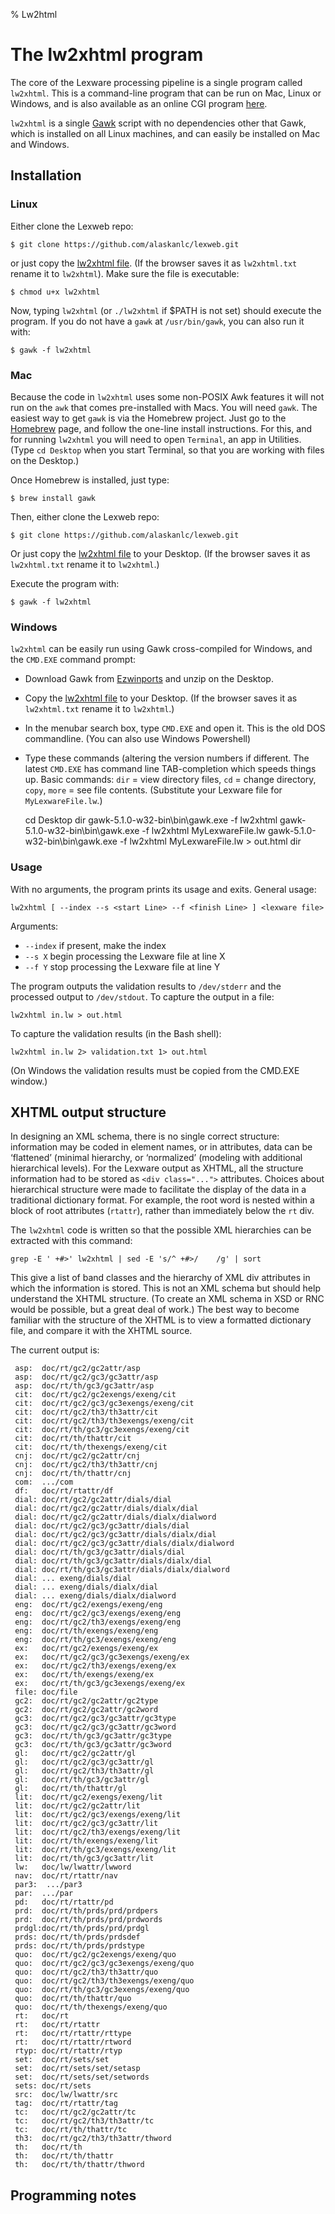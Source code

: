 % Lw2html

# The lw2xhtml program

The core of the Lexware processing pipeline is a single program called
`lw2xhtml`. This is a command-line program that can be run on Mac,
Linux or Windows, and is also available as an online CGI program
[here](onlinetools.html).

`lw2xhtml` is a single [Gawk](https://www.gnu.org/software/gawk/)
script with no dependencies other that Gawk, which is installed on all
Linux machines, and can easily be installed on Mac and Windows.

## Installation

### Linux

Either clone the Lexweb repo:

    $ git clone https://github.com/alaskanlc/lexweb.git

or just copy the
[lw2xhtml file](https://raw.githubusercontent.com/alaskanlc/lexweb/master/lw2xhtml/lw2xhtml). (If
the browser saves it as `lw2xhtml.txt` rename it to `lw2xhtml`). Make
sure the file is executable:

    $ chmod u+x lw2xhtml
    
Now, typing `lw2xhtml` (or `./lw2xhtml` if $PATH is not set) should
execute the program. If you do not have a `gawk` at `/usr/bin/gawk`,
you can also run it with:

    $ gawk -f lw2xhtml

### Mac

Because the code in `lw2xhtml` uses some non-POSIX Awk features it
will not run on the `awk` that comes pre-installed with Macs.  You
will need `gawk`. The easiest way to get `gawk` is via the Homebrew
project. Just go to the [Homebrew](https://brew.sh/) page, and follow
the one-line install instructions. For this, and for running
`lw2xhtml` you will need to open `Terminal`, an app in Utilities. (Type
`cd Desktop` when you start Terminal, so that you are working with
files on the Desktop.)

Once Homebrew is installed, just type:

    $ brew install gawk

Then, either clone the Lexweb repo:

    $ git clone https://github.com/alaskanlc/lexweb.git

Or just copy the
[lw2xhtml file](https://raw.githubusercontent.com/alaskanlc/lexweb/master/lw2xhtml/lw2xhtml) to your Desktop. (If
the browser saves it as `lw2xhtml.txt` rename it to `lw2xhtml`.)

Execute the program with:

    $ gawk -f lw2xhtml

    
### Windows

`lw2xhtml` can be easily run using Gawk cross-compiled for Windows,
and the `CMD.EXE` command prompt:

 * Download Gawk from
   [Ezwinports](https://sourceforge.net/projects/ezwinports/files/) and unzip
   on the Desktop.
 * Copy the [lw2xhtml file](https://raw.githubusercontent.com/alaskanlc/lexweb/master/lw2xhtml/lw2xhtml)
   to your Desktop. (If the browser saves it as `lw2xhtml.txt` rename it
   to `lw2xhtml`.)
 * In the menubar search box, type `CMD.EXE` and open it. This is the old
   DOS commandline. (You can also use Windows Powershell)
 * Type these commands (altering the version numbers if different. The
   latest `CMD.EXE` has command line TAB-completion which speeds
   things up. Basic commands: `dir` = view directory files, `cd` =
   change directory, `copy`, `more` = see file contents. (Substitute
   your Lexware file for `MyLexwareFile.lw`.)

    cd Desktop
    dir
    gawk-5.1.0-w32-bin\bin\gawk.exe -f lw2xhtml
    gawk-5.1.0-w32-bin\bin\gawk.exe -f lw2xhtml MyLexwareFile.lw
    gawk-5.1.0-w32-bin\bin\gawk.exe -f lw2xhtml MyLexwareFile.lw > out.html
    dir

### Usage    
    
With no arguments, the program prints its usage and exits. General usage:

    lw2xhtml [ --index --s <start Line> --f <finish Line> ] <lexware file>

Arguments:

 * `--index` if present, make the index
 * `--s X` begin processing the Lexware file at line X
 * `--f Y` stop processing the Lexware file at line Y
 
The program outputs the validation results to `/dev/stderr` and the
processed output to `/dev/stdout`.  To capture the output in a file:

    lw2xhtml in.lw > out.html

To capture the validation results (in the Bash shell):

    lw2xhtml in.lw 2> validation.txt 1> out.html

(On Windows the validation results must be copied from the CMD.EXE window.)


## XHTML output structure

In designing an XML schema, there is no single correct structure:
information may be coded in element names, or in attributes, data can
be ‘flattened’ (minimal hierarchy, or ‘normalized’ (modeling with
additional hierarchical levels). For the Lexware output as XHTML, all
the structure information had to be stored as `<div class="...">`
attributes. Choices about hierarchical structure were made to facilitate
the display of the data in a traditional dictionary format. For
example, the root word is nested within a block of root attributes
(`rtattr`), rather than immediately below the `rt` div.

The `lw2xhtml` code is written so that the possible XML hierarchies
can be extracted with this command:

    grep -E ' +#>' lw2xhtml | sed -E 's/^ +#>/    /g' | sort

This give a list of band classes and the hierarchy of XML div
attributes in which the information is stored. This is not an XML
schema but should help understand the XHTML structure. (To create an
XML schema in XSD or RNC would be possible, but a great deal of work.)
The best way to become familiar with the structure of the XHTML is to
view a formatted dictionary file, and compare it with the XHTML
source.  

The current output is:

     asp:  doc/rt/gc2/gc2attr/asp
     asp:  doc/rt/gc2/gc3/gc3attr/asp
     asp:  doc/rt/th/gc3/gc3attr/asp
     cit:  doc/rt/gc2/gc2exengs/exeng/cit
     cit:  doc/rt/gc2/gc3/gc3exengs/exeng/cit
     cit:  doc/rt/gc2/th3/th3attr/cit
     cit:  doc/rt/gc2/th3/th3exengs/exeng/cit
     cit:  doc/rt/th/gc3/gc3exengs/exeng/cit
     cit:  doc/rt/th/thattr/cit
     cit:  doc/rt/th/thexengs/exeng/cit
     cnj:  doc/rt/gc2/gc2attr/cnj
     cnj:  doc/rt/gc2/th3/th3attr/cnj
     cnj:  doc/rt/th/thattr/cnj
     com:  .../com
     df:   doc/rt/rtattr/df
     dial: doc/rt/gc2/gc2attr/dials/dial
     dial: doc/rt/gc2/gc2attr/dials/dialx/dial
     dial: doc/rt/gc2/gc2attr/dials/dialx/dialword
     dial: doc/rt/gc2/gc3/gc3attr/dials/dial
     dial: doc/rt/gc2/gc3/gc3attr/dials/dialx/dial
     dial: doc/rt/gc2/gc3/gc3attr/dials/dialx/dialword
     dial: doc/rt/th/gc3/gc3attr/dials/dial
     dial: doc/rt/th/gc3/gc3attr/dials/dialx/dial
     dial: doc/rt/th/gc3/gc3attr/dials/dialx/dialword
     dial: ... exeng/dials/dial
     dial: ... exeng/dials/dialx/dial
     dial: ... exeng/dials/dialx/dialword
     eng:  doc/rt/gc2/exengs/exeng/eng
     eng:  doc/rt/gc2/gc3/exengs/exeng/eng
     eng:  doc/rt/gc2/th3/exengs/exeng/eng
     eng:  doc/rt/th/exengs/exeng/eng
     eng:  doc/rt/th/gc3/exengs/exeng/eng
     ex:   doc/rt/gc2/exengs/exeng/ex
     ex:   doc/rt/gc2/gc3/gc3exengs/exeng/ex
     ex:   doc/rt/gc2/th3/exengs/exeng/ex
     ex:   doc/rt/th/exengs/exeng/ex
     ex:   doc/rt/th/gc3/gc3exengs/exeng/ex
     file: doc/file
     gc2:  doc/rt/gc2/gc2attr/gc2type
     gc2:  doc/rt/gc2/gc2attr/gc2word
     gc3:  doc/rt/gc2/gc3/gc3attr/gc3type
     gc3:  doc/rt/gc2/gc3/gc3attr/gc3word
     gc3:  doc/rt/th/gc3/gc3attr/gc3type
     gc3:  doc/rt/th/gc3/gc3attr/gc3word
     gl:   doc/rt/gc2/gc2attr/gl
     gl:   doc/rt/gc2/gc3/gc3attr/gl
     gl:   doc/rt/gc2/th3/th3attr/gl
     gl:   doc/rt/th/gc3/gc3attr/gl
     gl:   doc/rt/th/thattr/gl
     lit:  doc/rt/gc2/exengs/exeng/lit
     lit:  doc/rt/gc2/gc2attr/lit
     lit:  doc/rt/gc2/gc3/exengs/exeng/lit
     lit:  doc/rt/gc2/gc3/gc3attr/lit
     lit:  doc/rt/gc2/th3/exengs/exeng/lit
     lit:  doc/rt/th/exengs/exeng/lit
     lit:  doc/rt/th/gc3/exengs/exeng/lit
     lit:  doc/rt/th/gc3/gc3attr/lit
     lw:   doc/lw/lwattr/lwword
     nav:  doc/rt/rtattr/nav
     par3:  .../par3
     par:  .../par
     pd:   doc/rt/rtattr/pd
     prd:  doc/rt/th/prds/prd/prdpers
     prd:  doc/rt/th/prds/prd/prdwords
     prdgl:doc/rt/th/prds/prd/prdgl
     prds: doc/rt/th/prds/prdsdef
     prds: doc/rt/th/prds/prdstype
     quo:  doc/rt/gc2/gc2exengs/exeng/quo
     quo:  doc/rt/gc2/gc3/gc3exengs/exeng/quo
     quo:  doc/rt/gc2/th3/th3attr/quo
     quo:  doc/rt/gc2/th3/th3exengs/exeng/quo
     quo:  doc/rt/th/gc3/gc3exengs/exeng/quo
     quo:  doc/rt/th/thattr/quo
     quo:  doc/rt/th/thexengs/exeng/quo
     rt:   doc/rt
     rt:   doc/rt/rtattr
     rt:   doc/rt/rtattr/rttype
     rt:   doc/rt/rtattr/rtword
     rtyp: doc/rt/rtattr/rtyp
     set:  doc/rt/sets/set
     set:  doc/rt/sets/set/setasp
     set:  doc/rt/sets/set/setwords
     sets: doc/rt/sets
     src:  doc/lw/lwattr/src
     tag:  doc/rt/rtattr/tag
     tc:   doc/rt/gc2/gc2attr/tc
     tc:   doc/rt/gc2/th3/th3attr/tc
     tc:   doc/rt/th/thattr/tc
     th3:  doc/rt/gc2/th3/th3attr/thword
     th:   doc/rt/th
     th:   doc/rt/th/thattr
     th:   doc/rt/th/thattr/thword

    

## Programming notes

### 

